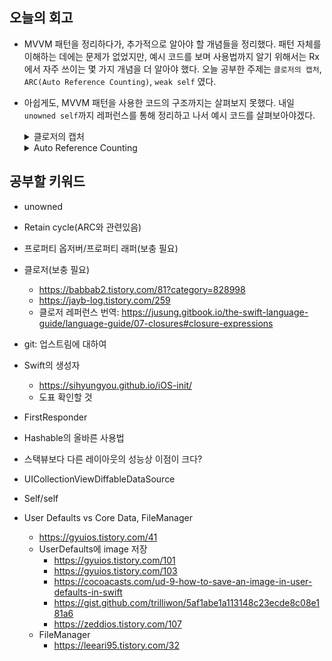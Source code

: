 ## 오늘의 회고
- MVVM 패턴을 정리하다가, 추가적으로 알아야 할 개념들을 정리했다. 패턴 자체를 이해하는 데에는 문제가 없었지만, 예시 코드를 보며 사용법까지 알기 위해서는 Rx에서 자주 쓰이는 몇 가지 개념을 더 알아야 했다. 오늘 공부한 주제는 ```클로저의 캡처```, ```ARC(Auto Reference Counting)```, ```weak self``` 였다.
- 아쉽게도, MVVM 패턴을 사용한 코드의 구조까지는 살펴보지 못했다. 내일 ```unowned self```까지 레퍼런스를 통해 정리하고 나서 예시 코드를 살펴보아야겠다.
    <details>
    <summary>클로저의 캡처</summary>
    <div markdown="1">

    - MVVM 패턴을 활용하는 Rx에서는 ```캡처 리스트```문법을 사용하는데, 이를 이해하기 위해서는 캡처가 무슨 기능인지 알아야 했다.
        
    - 클로저의 캡처란?
        - surrounding context의 지역 변수를 클로저가 참조함으로써, 메모리에서 해제되지 않고 남아 있도록 만드는 기능
            - 여기서 context는 콘텐츠를 담는 용기(옵셔널 자료형이 여기에 포함됨)를 말함

    </div>
    </details>

    <details>
    <summary>Auto Reference Counting</summary>
    <div markdown="1">
    - ARC - Auto Reference Counting
        - 특정 클래스 인스턴스의 강한 참조 개수를 세어, 0이 되면 인스턴스가 메모리에서 자동으로 해제
            - 참조하는 변수에 nil을 대입하여 해제 가능
        - 런타임에서 동작하는 게 아니라, 컴파일 단계에서 코드에 retain(count+1)/release를 삽입하여 메모리를 관리한다
    - ARC의 문제점: 상호참조(weak의 용도)
        ```swift
        class Student {
            var name: String
            var classroom: Classroom?
        }
        
        class Classroom {
            var number: Int
            var student: Student?
        }
        ```
        - 두 클래스의 인스턴스가 상대방 인스턴스의 참조를 프로퍼티로 가지고 있을 경우, 인스턴스가 해제되어도 reference count는 0이 아닌 상태로 남아 있기 때문에, 메모리가 해제되지 않는다 → 메모리 누수
        - 해결법: 약한 참조 사용
            
            ```swift
            class Student {
                var name: String
                var classroom: Classroom?
            }
            
            class Classroom {
                var number: Int
                weak var student: Student? // 더 먼저 할당이 해제될 수 있는 경우에 weak 
            }
            ```
            - Classroom의 Student 프로퍼티를 `weak` 로 선언하면, Classroom의 인스턴스에서 Student를 참조하더라도 reference count가 증가하지 않는다
                - Student 인스턴스를 해제하면 메모리에서도 해제된다.
                - 이때, Classroom 인스턴스의 student는 nil이 된다

    - 그렇다면 왜 클로저 내부에서 `self` 대신 `weak self`를 사용할까?
      - 클로저 내부에서 self를 사용하는 건 self 대상(예를 들면, ViewController)에 대한 강한 참조를 증가시키기 때문
        - 대상이 클로저를 참조하고, 클로저가 대상을 참조하는 상황이 발생
      - weak self를 사용하여, 메모리 누수의 가능성을 줄일 수 있다.

    </div>
    </details>


## 공부할 키워드
- unowned
- Retain cycle(ARC와 관련있음)
- 프로퍼티 옵저버/프로퍼티 래퍼(보충 필요)
- 클로저(보충 필요)
    - https://babbab2.tistory.com/81?category=828998
    - https://jayb-log.tistory.com/259
    - 클로저 레퍼런스 번역: https://jusung.gitbook.io/the-swift-language-guide/language-guide/07-closures#closure-expressions
- git: 업스트림에 대하여
- Swift의 생성자
    - https://sihyungyou.github.io/iOS-init/
    - 도표 확인할 것
- FirstResponder
- Hashable의 올바른 사용법
- 스택뷰보다 다른 레이아웃의 성능상 이점이 크다?
- UICollectionViewDiffableDataSource

- Self/self
- User Defaults vs Core Data, FileManager
    - https://gyuios.tistory.com/41
    - UserDefaults에 image 저장
        - https://gyuios.tistory.com/101
        - https://gyuios.tistory.com/103
        - https://cocoacasts.com/ud-9-how-to-save-an-image-in-user-defaults-in-swift
        - https://gist.github.com/trilliwon/5af1abe1a113148c23ecde8c08e181a6
        - https://zeddios.tistory.com/107
    - FileManager
        - https://leeari95.tistory.com/32
